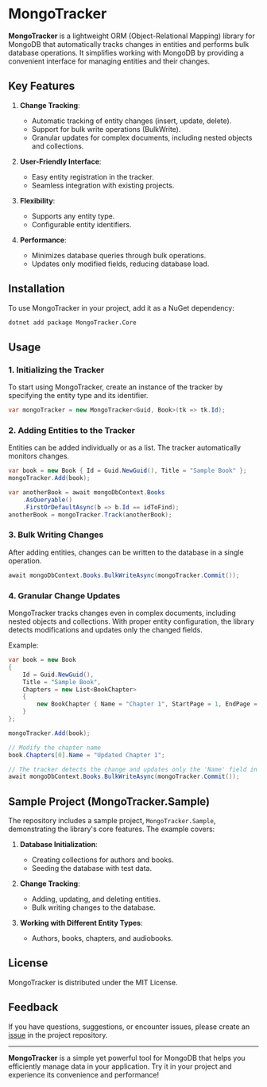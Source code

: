 # MongoTracker

**MongoTracker** is a lightweight ORM (Object-Relational Mapping) library for MongoDB that automatically tracks changes in entities and performs bulk database operations. It simplifies working with MongoDB by providing a convenient interface for managing entities and their changes.

## Key Features

1. **Change Tracking**:
   - Automatic tracking of entity changes (insert, update, delete).
   - Support for bulk write operations (BulkWrite).
   - Granular updates for complex documents, including nested objects and collections.

2. **User-Friendly Interface**:
   - Easy entity registration in the tracker.
   - Seamless integration with existing projects.

3. **Flexibility**:
   - Supports any entity type.
   - Configurable entity identifiers.

4. **Performance**:
   - Minimizes database queries through bulk operations.
   - Updates only modified fields, reducing database load.

## Installation

To use MongoTracker in your project, add it as a NuGet dependency:

```bash  
dotnet add package MongoTracker.Core
```  

## Usage

### 1. Initializing the Tracker

To start using MongoTracker, create an instance of the tracker by specifying the entity type and its identifier.

```csharp  
var mongoTracker = new MongoTracker<Guid, Book>(tk => tk.Id);  
```  

### 2. Adding Entities to the Tracker

Entities can be added individually or as a list. The tracker automatically monitors changes.

```csharp  
var book = new Book { Id = Guid.NewGuid(), Title = "Sample Book" };  
mongoTracker.Add(book);  

var anotherBook = await mongoDbContext.Books  
    .AsQueryable()  
    .FirstOrDefaultAsync(b => b.Id == idToFind);  
anotherBook = mongoTracker.Track(anotherBook);  
```  

### 3. Bulk Writing Changes

After adding entities, changes can be written to the database in a single operation.

```csharp  
await mongoDbContext.Books.BulkWriteAsync(mongoTracker.Commit());  
```  

### 4. Granular Change Updates

MongoTracker tracks changes even in complex documents, including nested objects and collections. With proper entity configuration, the library detects modifications and updates only the changed fields.

Example:

```csharp  
var book = new Book  
{  
    Id = Guid.NewGuid(),  
    Title = "Sample Book",  
    Chapters = new List<BookChapter>  
    {  
        new BookChapter { Name = "Chapter 1", StartPage = 1, EndPage = 10 }  
    }  
};  

mongoTracker.Add(book);  

// Modify the chapter name  
book.Chapters[0].Name = "Updated Chapter 1";  

// The tracker detects the change and updates only the 'Name' field in the 'Chapters' collection.  
await mongoDbContext.Books.BulkWriteAsync(mongoTracker.Commit());  
```  

## Sample Project (MongoTracker.Sample)

The repository includes a sample project, `MongoTracker.Sample`, demonstrating the library's core features. The example covers:

1. **Database Initialization**:
   - Creating collections for authors and books.
   - Seeding the database with test data.

2. **Change Tracking**:
   - Adding, updating, and deleting entities.
   - Bulk writing changes to the database.

3. **Working with Different Entity Types**:
   - Authors, books, chapters, and audiobooks.

## License

MongoTracker is distributed under the MIT License.

## Feedback

If you have questions, suggestions, or encounter issues, please create an [issue](https://github.com/your-repo/issues) in the project repository.

---  

**MongoTracker** is a simple yet powerful tool for MongoDB that helps you efficiently manage data in your application. Try it in your project and experience its convenience and performance!